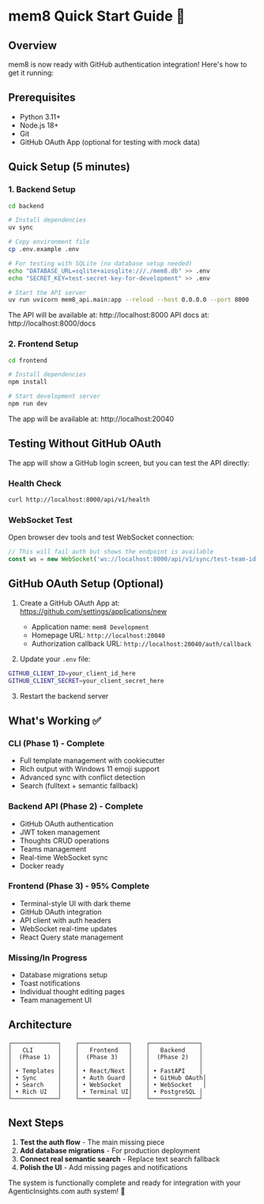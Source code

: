 # mem8 Quick Start Guide 🚀

## Overview
mem8 is now ready with GitHub authentication integration! Here's how to get it running:

## Prerequisites
- Python 3.11+
- Node.js 18+
- Git
- GitHub OAuth App (optional for testing with mock data)

## Quick Setup (5 minutes)

### 1. Backend Setup
```bash
cd backend

# Install dependencies
uv sync

# Copy environment file
cp .env.example .env

# For testing with SQLite (no database setup needed)
echo "DATABASE_URL=sqlite+aiosqlite:///./mem8.db" >> .env
echo "SECRET_KEY=test-secret-key-for-development" >> .env

# Start the API server
uv run uvicorn mem8_api.main:app --reload --host 0.0.0.0 --port 8000
```

The API will be available at: http://localhost:8000
API docs at: http://localhost:8000/docs

### 2. Frontend Setup
```bash
cd frontend

# Install dependencies
npm install

# Start development server
npm run dev
```

The app will be available at: http://localhost:20040

## Testing Without GitHub OAuth

The app will show a GitHub login screen, but you can test the API directly:

### Health Check
```bash
curl http://localhost:8000/api/v1/health
```

### WebSocket Test
Open browser dev tools and test WebSocket connection:
```javascript
// This will fail auth but shows the endpoint is available
const ws = new WebSocket('ws://localhost:8000/api/v1/sync/test-team-id');
```

## GitHub OAuth Setup (Optional)

1. Create a GitHub OAuth App at: https://github.com/settings/applications/new
   - Application name: `mem8 Development`  
   - Homepage URL: `http://localhost:20040`
   - Authorization callback URL: `http://localhost:20040/auth/callback`

2. Update your `.env` file:
```bash
GITHUB_CLIENT_ID=your_client_id_here
GITHUB_CLIENT_SECRET=your_client_secret_here
```

3. Restart the backend server

## What's Working ✅

### CLI (Phase 1) - Complete
- Full template management with cookiecutter
- Rich output with Windows 11 emoji support
- Advanced sync with conflict detection
- Search (fulltext + semantic fallback)

### Backend API (Phase 2) - Complete
- GitHub OAuth authentication
- JWT token management
- Thoughts CRUD operations
- Teams management
- Real-time WebSocket sync
- Docker ready

### Frontend (Phase 3) - 95% Complete  
- Terminal-style UI with dark theme
- GitHub OAuth integration
- API client with auth headers
- WebSocket real-time updates
- React Query state management

### Missing/In Progress
- Database migrations setup
- Toast notifications
- Individual thought editing pages
- Team management UI

## Architecture

```
┌─────────────┐    ┌──────────────┐    ┌──────────────┐
│   CLI       │    │   Frontend   │    │   Backend    │
│  (Phase 1)  │    │  (Phase 3)   │    │  (Phase 2)   │
│             │    │              │    │              │
│ • Templates │    │ • React/Next │    │ • FastAPI    │
│ • Sync      │    │ • Auth Guard │    │ • GitHub OAuth│
│ • Search    │    │ • WebSocket  │    │ • WebSocket   │
│ • Rich UI   │    │ • Terminal UI│    │ • PostgreSQL │
└─────────────┘    └──────────────┘    └──────────────┘
```

## Next Steps

1. **Test the auth flow** - The main missing piece
2. **Add database migrations** - For production deployment  
3. **Connect real semantic search** - Replace text search fallback
4. **Polish the UI** - Add missing pages and notifications

The system is functionally complete and ready for integration with your AgenticInsights.com auth system! 🎉